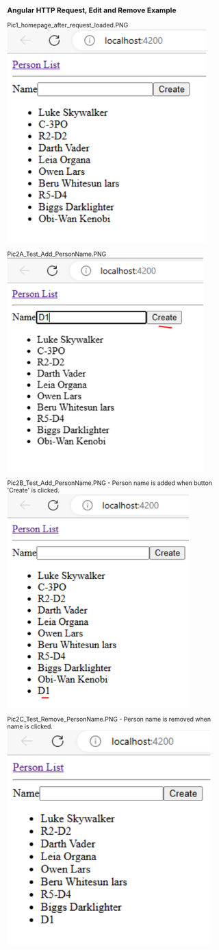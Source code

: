 ### Angular HTTP Request, Edit and Remove Example

Pic1_homepage_after_request_loaded.PNG  
<img src="Pic1_homepage_after_request_loaded.PNG" height="500"/>

Pic2A_Test_Add_PersonName.PNG  
<img src="Pic2A_Test_Add_PersonName.PNG" height="500"/>

Pic2B_Test_Add_PersonName.PNG - Person name is added when button 'Create' is clicked.  
<img src="Pic2B_Test_Add_PersonName.PNG" height="500"/>

Pic2C_Test_Remove_PersonName.PNG - Person name is removed when name is clicked.
<img src="Pic2C_Test_Remove_PersonName.PNG" height="500"/>